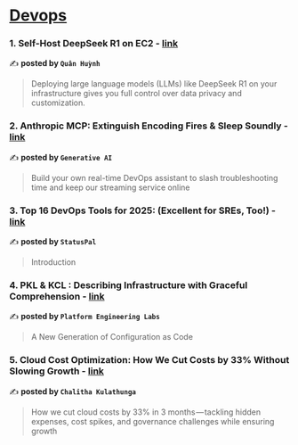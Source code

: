 
<h1><a href=https://medium.com/tag/devops/recommended target="_blank" rel="noopener noreferrer">Devops</a></h1>
<h3>1. Self-Host DeepSeek R1 on EC2 - <a href="https://medium.com/@hmquan08011996/self-host-deepseek-r1-on-ec2-b599c7dc303b" target="_blank" rel="noopener noreferrer">link</a></h3>

✍️ **posted by `Quân Huỳnh`**

<blockquote>Deploying large language models (LLMs) like DeepSeek R1 on your infrastructure gives you full control over data privacy and customization.</blockquote>

<h3>2. Anthropic MCP: Extinguish Encoding Fires & Sleep Soundly - <a href="https://medium.com/generative-ai/anthropic-mcp-extinguish-encoding-fires-sleep-soundly-dedab6dc182b" target="_blank" rel="noopener noreferrer">link</a></h3>

✍️ **posted by `Generative AI`**

<blockquote>Build your own real-time DevOps assistant to slash troubleshooting time and keep our streaming service online</blockquote>

<h3>3. Top 16 DevOps Tools for 2025: (Excellent for SREs, Too!) - <a href="https://medium.com/statuspal/top-16-devops-tools-for-2025-excellent-for-sres-too-c05cce8d648e" target="_blank" rel="noopener noreferrer">link</a></h3>

✍️ **posted by `StatusPal`**

<blockquote>Introduction</blockquote>

<h3>4. PKL & KCL : Describing Infrastructure with Graceful Comprehension - <a href="https://medium.com/platform-engineering-labs/pkl-kcl-describing-infrastructure-with-graceful-comprehension-0677d1cde163" target="_blank" rel="noopener noreferrer">link</a></h3>

✍️ **posted by `Platform Engineering Labs`**

<blockquote>A New Generation of Configuration as Code</blockquote>

<h3>5. Cloud Cost Optimization: How We Cut Costs by 33% Without Slowing Growth - <a href="https://medium.com/@chaliyarc/cloud-cost-optimization-how-we-cut-costs-by-33-without-slowing-growth-bcb613c2bb68" target="_blank" rel="noopener noreferrer">link</a></h3>

✍️ **posted by `Chalitha Kulathunga`**

<blockquote>How we cut cloud costs by 33% in 3 months — tackling hidden expenses, cost spikes, and governance challenges while ensuring growth</blockquote>

